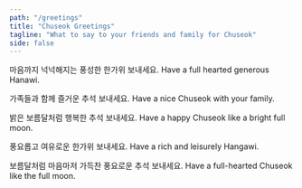 ```yaml
---
path: "/greetings"
title: "Chuseok Greetings"
tagline: "What to say to your friends and family for Chuseok"
side: false
---
```


마음까지 넉넉해지는 풍성한 한가위 보내세요.
Have a full hearted generous Hanawi.

가족들과 함께 즐거운 추석 보내세요.
Have a nice Chuseok with your family.

밝은 보름달처럼 행복한 추석 보내세요.
Have a happy Chuseok like a bright full moon.

풍요롭고 여유로운 한가위 보내세요.
Have a rich and leisurely Hangawi.

보름달처럼 마음마저 가득찬 풍요로운 추석 보내세요.
Have a full-hearted Chuseok like the full moon.
